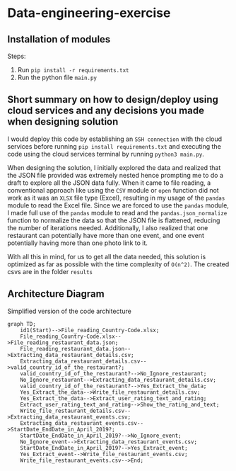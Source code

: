 # Data-engineering-exercise

## Installation of modules
Steps:
1) Run `pip install -r requirements.txt`
2) Run the python file `main.py`

## Short summary on how to design/deploy using cloud services and any decisions you made when designing solution
I would deploy this code by establishing an `SSH connection` with the cloud services before running `pip install requirements.txt` and executing the code using the cloud services terminal by running `python3 main.py`. 

When designing the solution, I initially explored the data and realized that the JSON file provided was extremely nested hence prompting me to do a draft to explore all the JSON data fully. When it came to file reading, a conventional approach like using the `CSV` module or `open` function did not work as it was an `XLSX` file type (Excel), resulting in my usage of the `pandas` module to read the Excel file. Since we are forced to use the `pandas` module, I made full use of the `pandas` module to read and the `pandas.json_normalize` function to normalize the data so that the JSON file is flattened, reducing the number of iterations needed. Additionally, I also realized that one restaurant can potentially have more than one event, and one event potentially having more than one photo link to it. 

With all this in mind, for us to get all the data needed, this solution is optimized as far as possible with the time complexity of `O(n^2)`. The created csvs are in the folder `results`

## Architecture Diagram
Simplified version of the code architecture
```mermaid
graph TD;
    id1(Start)-->File_reading_Country-Code.xlsx;
    File_reading_Country-Code.xlsx-->File_reading_restaurant_data.json;
    File_reading_restaurant_data.json-->Extracting_data_restaurant_details.csv;
    Extracting_data_restaurant_details.csv-->valid_country_id_of_the_restaurant?;
    valid_country_id_of_the_restaurant?-->No_Ignore_restaurant;
    No_Ignore_restaurant-->Extracting_data_restaurant_details.csv;
    valid_country_id_of_the_restaurant?-->Yes_Extract_the_data;
    Yes_Extract_the_data-->Write_file_restaurant_details.csv;
    Yes_Extract_the_data-->Extract_user_rating_text_and_rating;
    Extract_user_rating_text_and_rating-->Show_the_rating_and_text;
    Write_file_restaurant_details.csv-->Extracting_data_restaurant_events.csv;
    Extracting_data_restaurant_events.csv-->StartDate_EndDate_in_April_2019?;
    StartDate_EndDate_in_April_2019?-->No_Ignore_event;
    No_Ignore_event-->Extracting_data_restaurant_events.csv;
    StartDate_EndDate_in_April_2019?-->Yes_Extract_event;
    Yes_Extract_event-->Write_file_restaurant_events.csv;
    Write_file_restaurant_events.csv-->End;
```
